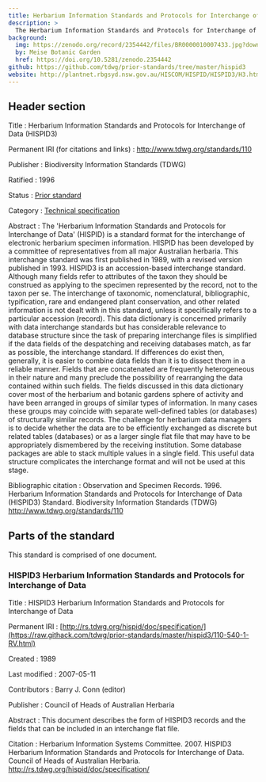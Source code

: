 ```yaml
---
title: Herbarium Information Standards and Protocols for Interchange of Data (HISPID3)
description: >
  The Herbarium Information Standards and Protocols for Interchange of Data (HISPID) is a standard format for the interchange of electronic herbarium specimen information.
background:
  img: https://zenodo.org/record/2354442/files/BR0000010007433.jpg?download=1
  by: Meise Botanic Garden
  href: https://doi.org/10.5281/zenodo.2354442
github: https://github.com/tdwg/prior-standards/tree/master/hispid3
website: http://plantnet.rbgsyd.nsw.gov.au/HISCOM/HISPID/HISPID3/H3.html
---
```


## Header section

Title
: Herbarium Information Standards and Protocols for Interchange of Data (HISPID3)

Permanent IRI (for citations and links)
: <http://www.tdwg.org/standards/110>

Publisher
: Biodiversity Information Standards (TDWG)

Ratified
: 1996

Status
: [Prior standard](/standards/status-and-categories/#status)

Category
: [Technical specification](/standards/status-and-categories/#category)

Abstract
: The 'Herbarium Information Standards and Protocols for Interchange of Data' (HISPID) is a standard format for the interchange of electronic herbarium specimen information. HISPID has been developed by a committee of representatives from all major Australian herbaria. This interchange standard was first published in 1989, with a revised version published in 1993. HISPID3 is an accession-based interchange standard. Although many fields refer to attributes of the taxon they should be construed as applying to the specimen represented by the record, not to the taxon per se. The interchange of taxonomic, nomenclatural, bibliographic, typification, rare and endangered plant conservation, and other related information is not dealt with in this standard, unless it specifically refers to a particular accession (record). This data dictionary is concerned primarily with data interchange standards but has considerable relevance to database structure since the task of preparing interchange files is simplified if the data fields of the despatching and receiving databases match, as far as possible, the interchange standard. If differences do exist then, generally, it is easier to combine data fields than it is to dissect them in a reliable manner. Fields that are concatenated are frequently heterogeneous in their nature and many preclude the possibility of rearranging the data contained within such fields. The fields discussed in this data dictionary cover most of the herbarium and botanic gardens sphere of activity and have been arranged in groups of similar types of information. In many cases these groups may coincide with separate well-defined tables (or databases) of structurally similar records. The challenge for herbarium data managers is to decide whether the data are to be efficiently exchanged as discrete but related tables (databases) or as a larger single flat file that may have to be appropriately dismembered by the receiving institution. Some database packages are able to stack multiple values in a single field. This useful data structure complicates the interchange format and will not be used at this stage.

Bibliographic citation
: Observation and Specimen Records. 1996. Herbarium Information Standards and Protocols for Interchange of Data (HISPID3) Standard. Biodiversity Information Standards (TDWG) <http://www.tdwg.org/standards/110>

## Parts of the standard

This standard is comprised of one document.

### HISPID3 Herbarium Information Standards and Protocols for Interchange of Data

Title
: HISPID3 Herbarium Information Standards and Protocols for Interchange of Data

Permanent IRI
: [http://rs.tdwg.org/hispid/doc/specification/](https://raw.githack.com/tdwg/prior-standards/master/hispid3/110-540-1-RV.html)

Created
: 1989

Last modified
: 2007-05-11

Contributors
: Barry J. Conn (editor)

Publisher
: Council of Heads of Australian Herbaria

Abstract
: This document describes the form of HISPID3 records and the fields that can be included in an interchange flat file.

Citation
: Herbarium Information Systems Committee. 2007. HISPID3 Herbarium Information Standards and Protocols for Interchange of Data. Council of Heads of Australian Herbaria. <http://rs.tdwg.org/hispid/doc/specification/>


